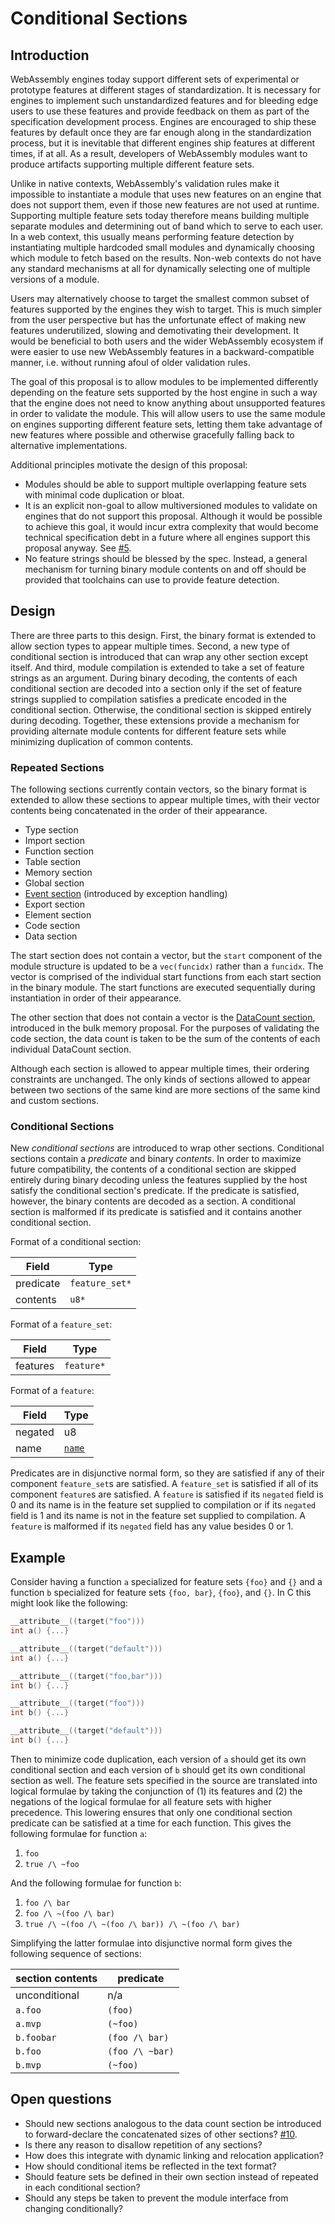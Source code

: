 # Conditional Sections

## Introduction

WebAssembly engines today support different sets of experimental or prototype
features at different stages of standardization. It is necessary for engines to
implement such unstandardized features and for bleeding edge users to use these
features and provide feedback on them as part of the specification development
process. Engines are encouraged to ship these features by default once they are
far enough along in the standardization process, but it is inevitable that
different engines ship features at different times, if at all. As a result,
developers of WebAssembly modules want to produce artifacts supporting multiple
different feature sets.

Unlike in native contexts, WebAssembly's validation rules make it impossible to
instantiate a module that uses new features on an engine that does not support
them, even if those new features are not used at runtime. Supporting multiple
feature sets today therefore means building multiple separate modules and
determining out of band which to serve to each user. In a web context, this
usually means performing feature detection by instantiating multiple hardcoded
small modules and dynamically choosing which module to fetch based on the
results. Non-web contexts do not have any standard mechanisms at all for
dynamically selecting one of multiple versions of a module.

Users may alternatively choose to target the smallest common subset of features
supported by the engines they wish to target. This is much simpler from the user
perspective but has the unfortunate effect of making new features underutilized,
slowing and demotivating their development. It would be beneficial to both users
and the wider WebAssembly ecosystem if were easier to use new WebAssembly
features in a backward-compatible manner, i.e. without running afoul of older
validation rules.

The goal of this proposal is to allow modules to be implemented differently
depending on the feature sets supported by the host engine in such a way that
the engine does not need to know anything about unsupported features in order to
validate the module. This will allow users to use the same module on engines
supporting different feature sets, letting them take advantage of new features
where possible and otherwise gracefully falling back to alternative
implementations.

Additional principles motivate the design of this proposal:

 - Modules should be able to support multiple overlapping feature sets with
   minimal code duplication or bloat.
 - It is an explicit non-goal to allow multiversioned modules to validate on
   engines that do not support this proposal. Although it would be possible to
   achieve this goal, it would incur extra complexity that would become
   technical specification debt in a future where all engines support this
   proposal anyway. See
   [#5](https://github.com/WebAssembly/conditional-sections/issues/5).
 - No feature strings should be blessed by the spec. Instead, a general
   mechanism for turning binary module contents on and off should be provided
   that toolchains can use to provide feature detection.

## Design

There are three parts to this design. First, the binary format is extended to
allow section types to appear multiple times. Second, a new type of conditional
section is introduced that can wrap any other section except itself. And third,
module compilation is extended to take a set of feature strings as an
argument. During binary decoding, the contents of each conditional section are
decoded into a section only if the set of feature strings supplied to
compilation satisfies a predicate encoded in the conditional section. Otherwise,
the conditional section is skipped entirely during decoding. Together, these
extensions provide a mechanism for providing alternate module contents for
different feature sets while minimizing duplication of common contents.

### Repeated Sections

The following sections currently contain vectors, so the binary format is
extended to allow these sections to appear multiple times, with their vector
contents being concatenated in the order of their appearance.

 - Type section
 - Import section
 - Function section
 - Table section
 - Memory section
 - Global section
 - [Event section][Event] (introduced by exception handling)
 - Export section
 - Element section
 - Code section
 - Data section

The start section does not contain a vector, but the `start` component of the
module structure is updated to be a `vec(funcidx)` rather than a `funcidx`. The
vector is comprised of the individual start functions from each start section in
the binary module. The start functions are executed sequentially during
instantiation in order of their appearance.

The other section that does not contain a vector is the [DataCount
section][DataCount], introduced in the bulk memory proposal. For the purposes of
validating the code section, the data count is taken to be the sum of the
contents of each individual DataCount section.

Although each section is allowed to appear multiple times, their ordering
constraints are unchanged. The only kinds of sections allowed to appear between
two sections of the same kind are more sections of the same kind and custom
sections.

[Event]: https://github.com/WebAssembly/exception-handling/blob/master/proposals/Exceptions.md#event-section
[DataCount]: https://github.com/WebAssembly/bulk-memory-operations/blob/master/proposals/bulk-memory-operations/Overview.md#datacount-section

### Conditional Sections

New *conditional sections* are introduced to wrap other sections. Conditional
sections contain a *predicate* and binary *contents*. In order to maximize
future compatibility, the contents of a conditional section are skipped entirely
during binary decoding unless the features supplied by the host satisfy the
conditional section's predicate. If the predicate is satisfied, however, the
binary contents are decoded as a section. A conditional section is malformed if
its predicate is satisfied and it contains another conditional section.

Format of a conditional section:

| Field     | Type           |
|-----------|----------------|
| predicate | `feature_set*` |
| contents  | `u8*`          |

Format of a `feature_set`:

| Field    | Type       |
|----------|------------|
| features | `feature*` |

Format of a `feature`:

| Field   | Type           |
|---------|----------------|
| negated | u8             |
| name    | [`name`][name] |

Predicates are in disjunctive normal form, so they are satisfied if any of their
component `feature_set`s are satisfied. A `feature_set` is satisfied if all of
its component `feature`s are satisfied. A `feature` is satisfied if its
`negated` field is 0 and its name is in the feature set supplied to compilation
or if its `negated` field is 1 and its name is not in the feature set supplied
to compilation. A `feature` is malformed if its `negated` field has any value
besides 0 or 1.

[name]: https://webassembly.github.io/spec/core/binary/values.html#names

## Example

Consider having a function `a` specialized for feature sets `{foo}` and `{}` and
a function `b` specialized for feature sets `{foo, bar}`, `{foo}`, and
`{}`. In C this might look like the following:

```C
__attribute__((target("foo")))
int a() {...}

__attribute__((target("default")))
int a() {...}

__attribute__((target("foo,bar")))
int b() {...}

__attribute__((target("foo")))
int b() {...}

__attribute__((target("default")))
int b() {...}
```

Then to minimize code duplication, each version of `a` should get its own
conditional section and each version of `b` should get its own conditional
section as well. The feature sets specified in the source are translated into
logical formulae by taking the conjunction of (1) its features and (2) the
negations of the logical formulae for all feature sets with higher
precedence. This lowering ensures that only one conditional section predicate
can be satisfied at a time for each function. This gives the following formulae
for function `a`:

 1. `foo`
 1. `true /\ ~foo`

And the following formulae for function `b`:

 1. `foo /\ bar`
 1. `foo /\ ~(foo /\ bar)`
 1. `true /\ ~(foo /\ ~(foo /\ bar)) /\ ~(foo /\ bar)`

Simplifying the latter formulae into disjunctive normal form gives the
following sequence of sections:

| section contents | predicate       |
|------------------|-----------------|
| unconditional    | n/a             |
| `a.foo`          | `(foo)`         |
| `a.mvp`          | `(~foo)`        |
| `b.foobar`       | `(foo /\ bar)`  |
| `b.foo`          | `(foo /\ ~bar)` |
| `b.mvp`          | `(~foo)`        |

## Open questions

 - Should new sections analogous to the data count section be introduced to
   forward-declare the concatenated sizes of other sections?
   [#10](https://github.com/WebAssembly/conditional-sections/issues/10).
 - Is there any reason to disallow repetition of any sections?
 - How does this integrate with dynamic linking and relocation application?
 - How should conditional items be reflected in the text format?
 - Should feature sets be defined in their own section instead of repeated in
   each conditional section?
 - Should any steps be taken to prevent the module interface from changing
   conditionally?
